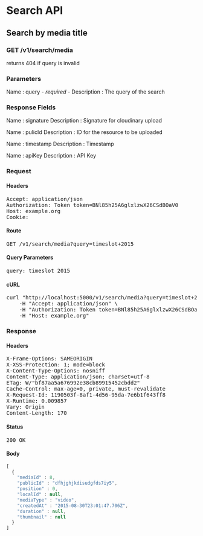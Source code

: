# Search API

## Search by media title

### GET /v1/search/media

returns 404 if query is invalid



### Parameters

Name : query *- required -*
Description : The query of the search


### Response Fields

Name : signature
Description : Signature for cloudinary upload

Name : pulicId
Description : ID for the resource to be uploaded

Name : timestamp
Description : Timestamp

Name : apiKey
Description : API Key

### Request

#### Headers

<pre>Accept: application/json
Authorization: Token token=BNl85h25A6glxlzwX26CSdBOaV0
Host: example.org
Cookie: </pre>

#### Route

<pre>GET /v1/search/media?query=timeslot+2015</pre>

#### Query Parameters

<pre>query: timeslot 2015</pre>

#### cURL

<pre class="request">curl &quot;http://localhost:5000/v1/search/media?query=timeslot+2015&quot; -X GET \
	-H &quot;Accept: application/json&quot; \
	-H &quot;Authorization: Token token=BNl85h25A6glxlzwX26CSdBOaV0&quot; \
	-H &quot;Host: example.org&quot;</pre>

### Response

#### Headers

<pre>X-Frame-Options: SAMEORIGIN
X-XSS-Protection: 1; mode=block
X-Content-Type-Options: nosniff
Content-Type: application/json; charset=utf-8
ETag: W/&quot;bf87aa5a676992e38cb89915452cbdd2&quot;
Cache-Control: max-age=0, private, must-revalidate
X-Request-Id: 1190503f-8af1-4d56-95da-7e6b1f643ff8
X-Runtime: 0.009857
Vary: Origin
Content-Length: 170</pre>

#### Status

<pre>200 OK</pre>

#### Body

```javascript
[
  {
    "mediaId" : 8,
    "publicId" : "dfhjghjkdisudgfds7iy5",
    "position" : 0,
    "localId" : null,
    "mediaType" : "video",
    "createdAt" : "2015-08-30T23:01:47.706Z",
    "duration" : null,
    "thumbnail" : null
  }
]
```
